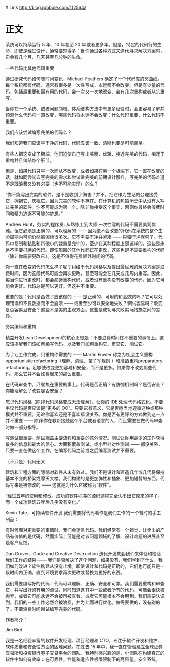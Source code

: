 # Link 
http://blog.jobbole.com/112564/

# 正文

系统可以持续运行 5 年、10 年甚至 20 年或者更多年。但是，特定的代码行的生命，即使是经过设计，通常要短得多：当你通过各种方式来迭代寻求解决方案时，它会有几个月、几天甚至几分钟的生命。

一些代码比其他代码重要

通过研究代码如何随时间变化，Michael Feathers 确定了一个代码库的冥曲线。每个系统都有代码，通常有很多是一次性写成，永远都不会改变。但是有少量的代码，包括最重要和最有用的代码，会一次又一次地改变、会有几次重构或者从头重写。

当你在一个系统、或者问题领域、体系结构方法中有更多经验时，会更容易了解并预测什么代码将一直改变，哪些代码将永远不会改变：什么代码重要，什么代码不重要。

我们应该尝试编写完美的代码么？

我们知道我们应该写干净的代码，代码应该一致、清晰也要尽可能简单。

有些人把这变成了极端，他们迫使自己写出美丽、优雅、接近完美的代码，痴迷于重构并且纠结每个细节。

但是，如果代码只写一次而从不改变，或者如果在另一个极端下，它一直在改变的话，就如同尝试去写完美的需求和尝试做完美的前期设计那样，写完美的代码难道不是既浪费又没有必要（也不可能实现）的么？

“你不能写出完美的软件。是不是收到了伤害？并不。把它作为生活的公理接受它、拥抱它、庆祝它。因为完美的软件不存在。在计算机的短暂历史中从没有人写过完美的软件。你不可能成为第一个。除非你接受这个事实，否则你最终会浪费时间和精力追逐不可能的梦想。”

Andrew Hunt，务实的程序员: 从熟练工到大师
一次性写的代码不需要美观优雅。但它必须是正确的、可以理解的 —— 因为绝不会改变的代码在系统的整个生命周期内可能仍然被阅读很多次。它不需要干净并紧凑 —— 只要干净就够了。代码中复制和粘贴和其他小的裁剪是允许的，至少在某种程度上是这样的。这些是永远不需要打磨的代码。即使周围的其他代码正在更改，这些也是不需要重构的代码（除非你需要更改它）。这是不值得花费额外时间的代码。

你一直在改变的代码怎么样了呢？纠结于代码风格以及提出最优雅的解决方案是浪费时间，因为这段代码可能会再次更改，甚至可能会在几天或几周内重写。因此，每当你进行更改时，都会痴迷重构代码，或者没有重构没有改变的代码，因为它可能会更好。代码总是可以更好。但这并不重要。

重要的是：代码是否做了应该做的 —— 是正确的、可用的和高效的吗？它可以处理错误和不良数据而不会崩溃 —— 或者至少可以安全地失败？调试容易吗？改变是否容易且安全？这些不是美的主观方面。这些是成功与失败实际措施之间的差异。

务实编码和重构

精益开发Lean Development的核心思想是：不要浪费时间在不重要的事情上。这应该提醒我们该如何编写代码，以及我们如何重构它、审查它、测试它。

为了让工作完成，只重构你需要的 —— Martin Fowler 称之为机会主义重构opportunistic refactoring（理解、清理、童子军规则 ）和准备重构preparatory refactoring。足够使改变更加容易和安全，而不是更多。如果你不改变那些代码，那么它并不会如看起来的那么重要。

在代码审查中，只聚焦在重要的事上。代码是否正确？有防御机制吗？是否安全？你能理解么？改变是否安全？

忘记代码风格（除非代码风格变成无法理解）。让你的 IDE 处理代码格式化。不要争议代码是否应该是“更多的 OO”。只要它有意义，它是否适当地遵循这种或那种模式并不重要。无论你喜欢还是不喜欢都没关系。你是否有更好的方式做到这一点并不重要 —— 除非你在教新接触这个平台或者语言的人，而且需要在做代码审查时做一部分指导。

写测试很重要。测试涵盖主要流程和重要的意外情况。测试让你用最少的工作获得最多的信息和最大的信心。大面积覆盖测试，或小型针对性测试 —— 都没关系，只要一直在做这个工作，在编写代码之前或之后编写测试并不重要。

（不只是）代码无关

建筑和工程方面的隐喻对软件从未有效过。我们不是设计和建造几年或几代将保持基本不变的桥梁或摩天大楼。我们构建的是更加弹性和抽象、更加短暂的东西。代码写来是被修改的 —— 这就是为什么它被称为“软件”。

“经过五年的使用和修改，成功的软件程序的源码通常完全认不出它原来的样子，而一个成功建筑五年后几乎没有变化。”

Kevin Tate，可持续软件开发
我们需要将代码看作是我们工作的一个暂时的手工制品：

有时候面对更重要的事情时，我们会迷信代码。我们经常有一个错觉，让卖出的产品有价值的是代码，然而实际上可能是对该问题领域的了解、设计难题的进展甚至是客户反馈。

Dan Grover，Code and Creative Destruction
迭代开发教会我们来体验和检验我们工作的结果 —— 我们是否解决了这个问题，如果没有，我们学到了什么，我们如何改进？软件构建从没有止境。即使设计和代码是正确的，它们也可能只是一段时间内正确，直到环境要求再次更改或替换为更好的东西。

我们需要编写好的代码：代码可以理解、正确、安全和可靠。我们需要重构和审查它，并写出好的有用的测试，同时知道这其中一些或者所有的代码，可能会很快被抛弃，或者它可能永远不会被再被查看，或者它可能根本不会用到。我们需要认识到，我们的一些工作必然会被浪费，并为此而进行优化。做需要做的，没有别的了。不要浪费时间尝试编写完美的代码。

作者简介：

Jim Bird

我是一名经验丰富的软件开发经理、项目经理和 CTO，专注于软件开发和维护、软件质量和安全性方面的困难问题。在过去 15 年中，我一直在管理建立全球证券交易所和投资银行电子交易平台的团队。我特别感兴趣的是，小团队在构建真正的软件中如何有效率：在可靠性，性能和适应性极限限制下的高质量，安全系统。
